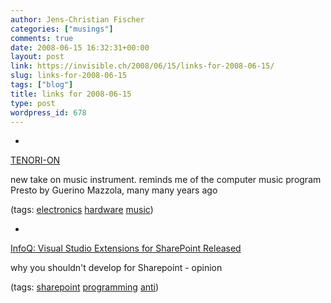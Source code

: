 ```yaml
---
author: Jens-Christian Fischer
categories: ["musings"]
comments: true
date: 2008-06-15 16:32:31+00:00
layout: post
link: https://invisible.ch/2008/06/15/links-for-2008-06-15/
slug: links-for-2008-06-15
tags: ["blog"]
title: links for 2008-06-15
type: post
wordpress_id: 678
---
```



	
  * 
		

[TENORI-ON](https://tenori-on.yamaha-europe.com/germany/)


		

new take on music instrument. reminds me of the computer music program Presto by Guerino Mazzola, many many years ago


		

(tags: [electronics](https://del.icio.us/jaycee/electronics) [hardware](https://del.icio.us/jaycee/hardware) [music](https://del.icio.us/jaycee/music))


	

	
  * 
		

[InfoQ: Visual Studio Extensions for SharePoint Released](https://www.infoq.com/news/2008/06/SharePoint-VS#view_24016)


		

why you shouldn't develop for Sharepoint - opinion


		

(tags: [sharepoint](https://del.icio.us/jaycee/sharepoint) [programming](https://del.icio.us/jaycee/programming) [anti](https://del.icio.us/jaycee/anti))


	


